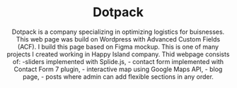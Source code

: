 <div align="center">
  <h1>
  Dotpack 
   
  </h1>
</div>

<div align="center"> 
 Dotpack is a company specializing in optimizing logistics for buisnesses. This web page was build on Wordpress with Advanced Custom Fields (ACF). I build this page based on Figma mockup. This is one of many projects I created working in Happy Island company. Thid webpage consists of:
  -sliders implemented with Splide.js,
  - contact form implemented with Contact Form 7 plugin,
  - interactive map using Google Maps API,
  - blog page,
  - posts where admin can add flexible sections in any order.
</div>
